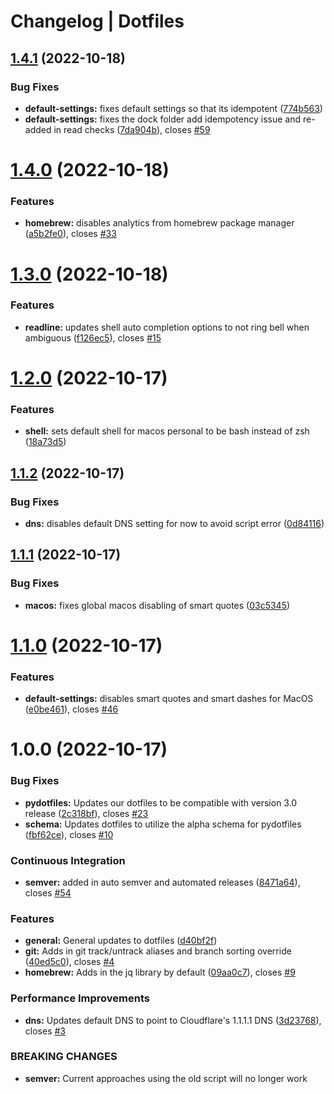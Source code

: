 # Changelog | Dotfiles

## [1.4.1](https://github.com/JasonYao/dotfiles/compare/v1.4.0...v1.4.1) (2022-10-18)


### Bug Fixes

* **default-settings:** fixes default settings so that its idempotent ([774b563](https://github.com/JasonYao/dotfiles/commit/774b56320188fa3049bd810cc2d13a3266b8223a))
* **default-settings:** fixes the dock folder add idempotency issue and re-added in read checks ([7da904b](https://github.com/JasonYao/dotfiles/commit/7da904bf4f252d68a310a723f8b8e35ee5c109fa)), closes [#59](https://github.com/JasonYao/dotfiles/issues/59)

# [1.4.0](https://github.com/JasonYao/dotfiles/compare/v1.3.0...v1.4.0) (2022-10-18)


### Features

* **homebrew:** disables analytics from homebrew package manager ([a5b2fe0](https://github.com/JasonYao/dotfiles/commit/a5b2fe0d4e5ac2b9ab42f9f5dd9f9de3ab200839)), closes [#33](https://github.com/JasonYao/dotfiles/issues/33)

# [1.3.0](https://github.com/JasonYao/dotfiles/compare/v1.2.0...v1.3.0) (2022-10-18)


### Features

* **readline:** updates shell auto completion options to not ring bell when ambiguous ([f126ec5](https://github.com/JasonYao/dotfiles/commit/f126ec5fd2cc0f7e077e25b0783379eba9bf1a7c)), closes [#15](https://github.com/JasonYao/dotfiles/issues/15)

# [1.2.0](https://github.com/JasonYao/dotfiles/compare/v1.1.2...v1.2.0) (2022-10-17)


### Features

* **shell:** sets default shell for macos personal to be bash instead of zsh ([18a73d5](https://github.com/JasonYao/dotfiles/commit/18a73d531c5801b8dd3eb9a31d9696facf2fa930))

## [1.1.2](https://github.com/JasonYao/dotfiles/compare/v1.1.1...v1.1.2) (2022-10-17)


### Bug Fixes

* **dns:** disables default DNS setting for now to avoid script error ([0d84116](https://github.com/JasonYao/dotfiles/commit/0d84116859adf53d3bf3477117ef442825192629))

## [1.1.1](https://github.com/JasonYao/dotfiles/compare/v1.1.0...v1.1.1) (2022-10-17)


### Bug Fixes

* **macos:** fixes global macos disabling of smart quotes ([03c5345](https://github.com/JasonYao/dotfiles/commit/03c5345d91043339657ee634e9be7a43f275f88f))

# [1.1.0](https://github.com/JasonYao/dotfiles/compare/v1.0.0...v1.1.0) (2022-10-17)


### Features

* **default-settings:** disables smart quotes and smart dashes for MacOS ([e0be461](https://github.com/JasonYao/dotfiles/commit/e0be4614152f6bbf94d5ed85c437097ae5426603)), closes [#46](https://github.com/JasonYao/dotfiles/issues/46)

# 1.0.0 (2022-10-17)


### Bug Fixes

* **pydotfiles:** Updates our dotfiles to be compatible with version 3.0 release ([2c318bf](https://github.com/JasonYao/dotfiles/commit/2c318bf83219d58f72f6abacfb43452eb9f2964a)), closes [#23](https://github.com/JasonYao/dotfiles/issues/23)
* **schema:** Updates dotfiles to utilize the alpha schema for pydotfiles ([fbf62ce](https://github.com/JasonYao/dotfiles/commit/fbf62ce4dfbe218b25cdeb4adf0aa8a06381b7ea)), closes [#10](https://github.com/JasonYao/dotfiles/issues/10)


### Continuous Integration

* **semver:** added in auto semver and automated releases ([8471a64](https://github.com/JasonYao/dotfiles/commit/8471a64a979907336a613612a925323ac9800836)), closes [#54](https://github.com/JasonYao/dotfiles/issues/54)


### Features

* **general:** General updates to dotfiles ([d40bf2f](https://github.com/JasonYao/dotfiles/commit/d40bf2f9de5ecc5eaffd3d9abeb57c9e98707d53))
* **git:** Adds in git track/untrack aliases and branch sorting override ([40ed5c0](https://github.com/JasonYao/dotfiles/commit/40ed5c0495131e897598ae965cc874a80e0d1369)), closes [#4](https://github.com/JasonYao/dotfiles/issues/4)
* **homebrew:** Adds in the jq library by default ([09aa0c7](https://github.com/JasonYao/dotfiles/commit/09aa0c715d15ccb41f62cc452ba37a4b64b0f7ad)), closes [#9](https://github.com/JasonYao/dotfiles/issues/9)


### Performance Improvements

* **dns:** Updates default DNS to point to Cloudflare's 1.1.1.1 DNS ([3d23768](https://github.com/JasonYao/dotfiles/commit/3d237687d65d4ce606fd530e1af5a25c8bd7c4ef)), closes [#3](https://github.com/JasonYao/dotfiles/issues/3)


### BREAKING CHANGES

* **semver:** Current approaches using the old script will no longer work
